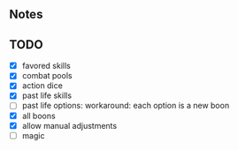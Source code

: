 ## Notes
## TODO
- [x] favored skills
- [x] combat pools
- [x] action dice
- [x] past life skills
- [ ] past life options: workaround: each option is a new boon
- [x] all boons
- [X] allow manual adjustments
- [ ] magic